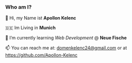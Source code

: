 ### Who am I?

:raising_hand: Hi, my Name ist **Apollon Kelenc**

🇩🇪 Im Living in **Munich**

:seedling: I’m currently learning *Web Development* @ **Neue Fische** 

📫 You can reach me at: domenkelenc24@gmail.com or at https://github.com/Apollon-Kelenc

<!--
**Apollon-Kelenc/Apollon-Kelenc** is a ✨ _special_ ✨ repository because its `README.md` (this file) appears on your GitHub profile.

Here are some ideas to get you started:

- 🔭 I’m currently working on ...
- 🌱 I’m currently learning *Web Development* @ **Neue Fische**
- 👯 I’m looking to collaborate on ...
- 🤔 I’m looking for help with ...
- 💬 Ask me about ...
- 📫 How to reach me: ...
- 😄 Pronouns: ...
- ⚡ Fun fact: ...
-->
